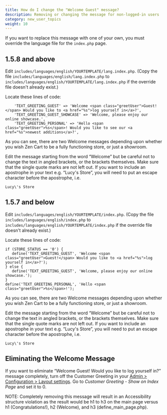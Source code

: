 ```yaml
---
title: How do I change the "Welcome Guest" message?
description: Removing or changing the message for non-logged-in users 
category: new_user_topics 
weight: 10 
---
```


If you want to replace this message with one of your own, you must
override the language file for the `index.php` page. 

## 1.5.8 and above 
Edit `includes/languages/english/YOURTEMPLATE/lang.index.php`. 
(Copy the file 
`includes/languages/english/lang.index.php` to 
`includes/languages/english/YOURTEMPLATE/lang.index.php` if the override file doesn't already exist.)

Locate these lines of code:

```
    'TEXT_GREETING_GUEST' => 'Welcome <span class="greetUser">Guest!</span> Would you like to <a href="%s">log yourself in</a>?',
    'TEXT_GREETING_GUEST_SHOWCASE' => 'Welcome, please enjoy our online showcase.',
    'TEXT_GREETING_PERSONAL' => 'Hello <span class="greetUser">%s</span>! Would you like to see our <a href="%s">newest additions</a>?',
```

As you can see, there are two Welcome messages depending upon whether you wish Zen Cart to be a fully functioning store, or just a showroom.

Edit the message starting from the word “Welcome” but be careful not to change the text in angled brackets, or the brackets themselves. Make sure that the single quote marks are not left out. If you want to include an apostrophe in your text e.g. “Lucy's Store”, you will need to put an escape character before the apostrophe, i.e. 

```
Lucy\'s Store
```

## 1.5.7 and below 
Edit `includes/languages/english/YOURTEMPLATE/index.php`. 
(Copy the file 
`includes/languages/english/index.php` to 
`includes/languages/english/YOURTEMPLATE/index.php` if the override file doesn't already exist.)

Locate these lines of code:

```
if (STORE_STATUS == '0') {
   define('TEXT_GREETING_GUEST', 'Welcome <span class="greetUser">Guest!</span> Would you like to <a href="%s">log yourself in</a>?');
} else {
   define('TEXT_GREETING_GUEST', 'Welcome, please enjoy our online showcase.');
}
define('TEXT_GREETING_PERSONAL', 'Hello <span class="greetUser">%s</span>!');
```

As you can see, there are two Welcome messages depending upon whether you wish Zen Cart to be a fully functioning store, or just a showroom.

Edit the message starting from the word “Welcome” but be careful not to change the text in angled brackets, or the brackets themselves. Make sure that the single quote marks are not left out. If you want to include an apostrophe in your text e.g. “Lucy's Store”, you will need to put an escape character before the apostrophe, i.e. 

```
Lucy\'s Store
```

## Eliminating the Welcome Message 
If you want to eliminate “Welcome Guest! Would you like to log yourself in?” message completely, turn off the Customer Greeting in your 
[Admin > Configuration > Layout settings](/user/admin_pages/configuration/configuration_layoutsettings/).  Go to *Customer Greeting - Show on Index Page* and set it to 0.

NOTE:  Completely removing this message will result in an Accessibility structure violation as the result would be h1 to h3 on the main page versus h1 (Congratulations!), h2 (Welcome), and h3 (define_main_page.php).

